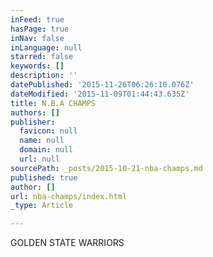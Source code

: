 ```yaml
---
inFeed: true
hasPage: true
inNav: false
inLanguage: null
starred: false
keywords: []
description: ''
datePublished: '2015-11-26T06:26:10.076Z'
dateModified: '2015-11-09T01:44:43.635Z'
title: N.B.A CHAMPS
authors: []
publisher:
  favicon: null
  name: null
  domain: null
  url: null
sourcePath: _posts/2015-10-21-nba-champs.md
published: true
author: []
url: nba-champs/index.html
_type: Article

---
```

GOLDEN STATE WARRIORS